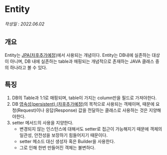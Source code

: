 # Entity
###### *작성일 : 2022.06.02*      

## 개요
Entity는 [JPA(차후추가예정)](#)에서 사용되는 개념이다. Entity는 DB내에 실존하는 대상이 아니며, DB 내에 실존하는 table과 매핑되는 개념적으로 존재하는 JAVA 클래스 중의 하나라고 볼 수 있다.

## 특징
1. DB의 Table과 1:1로 매핑되며, table이 가지는 column만을 필드로 가져야한다.
2. DB [영속성(persistent) (차후추가예정)](#)의 목적으로 사용되는 객체이며, 때문에 요청(Request)이나 응답(Response) 값을 전달하는 클래스로 사용하는 것은 지양해야한다.
4. setter 메서드의 사용을 지양한다.
   - 변경되지 않는 인스턴스에 대해서도 setter로 접근이 가능해지기 때문에 객체의 일관성, 안전성을 보장하기 힘들어지기 때문이다.
   - setter 메소드 대신 생성자 혹은 Builder을 사용한다.
   - 그로 인해 한번 만들어진 객체는 불변하다.

